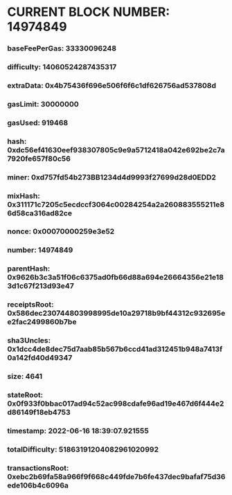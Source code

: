 # CURRENT BLOCK NUMBER: 14974849

### baseFeePerGas: 33330096248
### difficulty: 14060524287435317
### extraData: 0x4b75436f696e506f6f6c1df626756ad537808d
### gasLimit: 30000000
### gasUsed: 919468
### hash: 0xdc56ef41630eef938307805c9e9a5712418a042e692be2c7a7920fe657f80c56
### miner: 0xd757fd54b273BB1234d4d9993f27699d28d0EDD2
### mixHash: 0x311171c7205c5ecdccf3064c00284254a2a260883555211e86d58ca316ad82ce
### nonce: 0x00070000259e3e52
### number: 14974849
### parentHash: 0x9626b3c3a51f06c6375ad0fb66d88a694e26664356e21e183d1c67f213d93e47
### receiptsRoot: 0x586dec230744803998995de10a29718b9bf44312c932695ee2fac2499860b7be
### sha3Uncles: 0x1dcc4de8dec75d7aab85b567b6ccd41ad312451b948a7413f0a142fd40d49347
### size: 4641
### stateRoot: 0x0f933f0bbac017ad94c52ac998cdafe96ad19e467d6f444e2d86149f18eb4753
### timestamp: 2022-06-16 18:39:07.921555
### totalDifficulty: 51863191204082961020992
### transactionsRoot: 0xebc2b69fa58a966f9f668c449fde7b6fe437dec9bafaf75d36ede106b4c6096a
